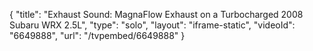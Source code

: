 {
    "title": "Exhaust Sound: MagnaFlow Exhaust on a Turbocharged 2008 Subaru WRX 2.5L",
    "type": "solo",
    "layout": "iframe-static",
    "videoId": "6649888",
    "url": "\/tvpembed\/6649888"
}